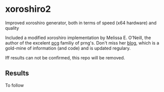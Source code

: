 
# xoroshiro2
Improved xoroshiro generator, both in terms of speed (x64 hardware) and quality

Included a modified xoroshiro implementation by Melissa E. O'Neill, the author of the excelent [pcg](http://www.pcg-random.org/) familiy of prng's. Don't miss her [blog](http://www.pcg-random.org/blog/), which is a gold-mine of information (and code) and is updated regulary.

Iff results can not be confirmed, this repo will be removed.


## Results

To follow
